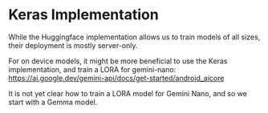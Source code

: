 # Keras Implementation

While the Huggingface implementation allows us to train models of all sizes,
their deployment is mostly server-only.

For on device models, it might be more beneficial to use the Keras implementation, and train a LORA for gemini-nano:
https://ai.google.dev/gemini-api/docs/get-started/android_aicore

It is not yet clear how to train a LORA model for Gemini Nano, and so we start with a Gemma model.